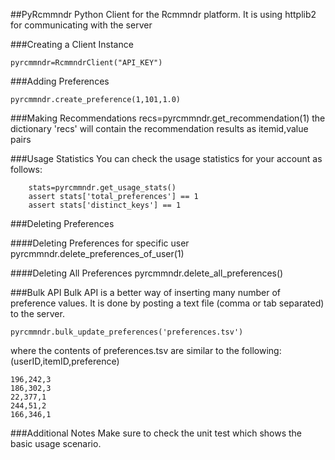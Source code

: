 ##PyRcmmndr
Python Client for the Rcmmndr platform. It is using httplib2 for communicating with the server

###Creating a Client Instance

	pyrcmmndr=RcmmndrClient("API_KEY")


###Adding Preferences

	pyrcmmndr.create_preference(1,101,1.0)
	
###Making Recommendations
	recs=pyrcmmndr.get_recommendation(1)
the dictionary 'recs' will contain the recommendation results as itemid,value pairs

###Usage Statistics
You can check the usage statistics for your account as follows:

        stats=pyrcmmndr.get_usage_stats()
        assert stats['total_preferences'] == 1
        assert stats['distinct_keys'] == 1
        
        
###Deleting Preferences

####Deleting Preferences for specific user
	pyrcmmndr.delete_preferences_of_user(1)

####Deleting All Preferences
	pyrcmmndr.delete_all_preferences()
	
	
###Bulk API
Bulk API is a better way of inserting many number of preference values. It is done by posting a text file (comma or tab separated) to the server.

	pyrcmmndr.bulk_update_preferences('preferences.tsv')
	
where the contents of preferences.tsv are similar to the following: (userID,itemID,preference)

	196,242,3
	186,302,3
	22,377,1
	244,51,2
	166,346,1

###Additional Notes
Make sure to check the unit test which shows the basic usage scenario.


